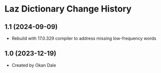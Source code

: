 Laz Dictionary Change History
====================

1.1 (2024-09-09)
----------------
* Rebuild with 17.0.329 compiler to address missing low-frequency words

1.0 (2023-12-19)
----------------
* Created by Okan Dale
